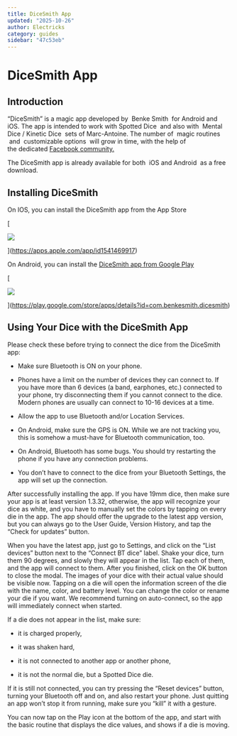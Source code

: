 ```yaml
---
title: DiceSmith App
updated: "2025-10-26"
author: Electricks
category: guides
sidebar: "47c53eb"
---
```


# DiceSmith App

## Introduction

“DiceSmith” is a magic app developed by  Benke Smith  for Android and iOS. The app is intended to work with Spotted Dice  and also with  Mental Dice / Kinetic Dice  sets of Marc-Antoine. The number of  magic routines  and  customizable options  will grow in time, with the help of the dedicated [Facebook community.](https://www.facebook.com/groups/360092892033128)

The DiceSmith app is already available for both  iOS and Android  as a free download.

## Installing DiceSmith

On IOS, you can install the DiceSmith app from the App Store

[

![](https://timesmith.info/admin/images/AppStore_button.png)

](https://apps.apple.com/app/id1541469917)

On Android, you can install the [DiceSmith app from Google Play](https://play.google.com/store/apps/details?id=com.benkesmith.dicesmith)

[

![](https://timesmith.info/admin/images/GooglePlay_button.png)

](https://play.google.com/store/apps/details?id=com.benkesmith.dicesmith)

## Using Your Dice with the DiceSmith App

Please check these before trying to connect the dice from the DiceSmith app:

- Make sure Bluetooth is ON on your phone.

- Phones have a limit on the number of devices they can connect to. If you have more than 6 devices (a band, earphones, etc.) connected to your phone, try disconnecting them if you cannot connect to the dice. Modern phones are usually can connect to 10-16 devices at a time.

- Allow the app to use Bluetooth and/or Location Services.

- On Android, make sure the GPS is ON. While we are not tracking you, this is somehow a must-have for Bluetooth communication, too.

- On Android, Bluetooth has some bugs. You should try restarting the phone if you have any connection problems.

- You don’t have to connect to the dice from your Bluetooth Settings, the app will set up the connection.

After successfully installing the app. If you have 19mm dice, then make sure your app is at least version 1.3.32, otherwise, the app will recognize your dice as white, and you have to manually set the colors by tapping on every die in the app. The app should offer the upgrade to the latest app version, but you can always go to the User Guide, Version History, and tap the “Check for updates” button.

When you have the latest app, just go to Settings, and click on the “List devices” button next to the “Connect BT dice” label. Shake your dice, turn them 90 degrees, and slowly they will appear in the list. Tap each of them, and the app will connect to them. After you finished, click on the OK button to close the modal. The images of your dice with their actual value should be visible now. Tapping on a die will open the information screen of the die with the name, color, and battery level. You can change the color or rename your die if you want. We recommend turning on auto-connect, so the app will immediately connect when started.

If a die does not appear in the list, make sure:

- it is charged properly,

- it was shaken hard,

- it is not connected to another app or another phone,

- it is not the normal die, but a Spotted Dice die.

If it is still not connected, you can try pressing the “Reset devices” button, turning your Bluetooth off and on, and also restart your phone. Just quitting an app won’t stop it from running, make sure you “kill” it with a gesture.

You can now tap on the Play icon at the bottom of the app, and start with the basic routine that displays the dice values, and shows if a die is moving.